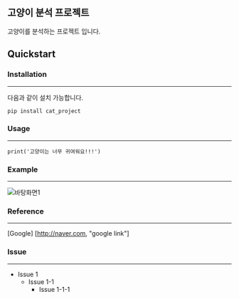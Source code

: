 ## 고양이 분석 프로젝트
고양이를 분석하는 프로젝트 입니다.
## Quickstart
### Installation
*****************
다음과 같이 설치 가능합니다.
```
pip install cat_project
```
### Usage
*****************
```
print('고양이는 너무 귀여워요!!!')
```
### Example
*****************
![바탕화면1](https://user-images.githubusercontent.com/28764376/96080033-207e7e00-0ef1-11eb-847c-0b2c5d6950f7.jpg)
### Reference
*****************
[Google] [http://naver.com, "google link"]
### Issue
*****************
* Issue 1
  * Issue 1-1
    * Issue 1-1-1
